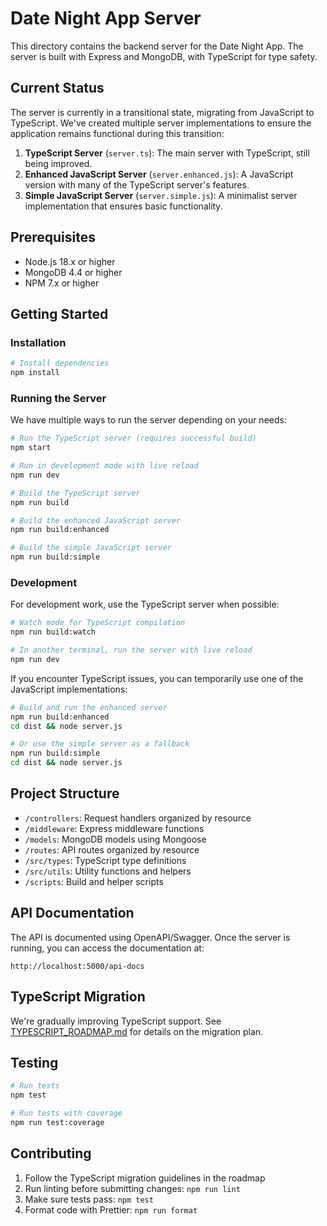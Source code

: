 # Date Night App Server

This directory contains the backend server for the Date Night App. The server is built with Express and MongoDB, with TypeScript for type safety.

## Current Status

The server is currently in a transitional state, migrating from JavaScript to TypeScript. We've created multiple server implementations to ensure the application remains functional during this transition:

1. **TypeScript Server** (`server.ts`): The main server with TypeScript, still being improved.
2. **Enhanced JavaScript Server** (`server.enhanced.js`): A JavaScript version with many of the TypeScript server's features.
3. **Simple JavaScript Server** (`server.simple.js`): A minimalist server implementation that ensures basic functionality.

## Prerequisites

- Node.js 18.x or higher
- MongoDB 4.4 or higher
- NPM 7.x or higher

## Getting Started

### Installation

```bash
# Install dependencies
npm install
```

### Running the Server

We have multiple ways to run the server depending on your needs:

```bash
# Run the TypeScript server (requires successful build)
npm start

# Run in development mode with live reload
npm run dev

# Build the TypeScript server
npm run build

# Build the enhanced JavaScript server
npm run build:enhanced

# Build the simple JavaScript server
npm run build:simple
```

### Development

For development work, use the TypeScript server when possible:

```bash
# Watch mode for TypeScript compilation
npm run build:watch

# In another terminal, run the server with live reload
npm run dev
```

If you encounter TypeScript issues, you can temporarily use one of the JavaScript implementations:

```bash
# Build and run the enhanced server
npm run build:enhanced
cd dist && node server.js

# Or use the simple server as a fallback
npm run build:simple
cd dist && node server.js
```

## Project Structure

- `/controllers`: Request handlers organized by resource
- `/middleware`: Express middleware functions
- `/models`: MongoDB models using Mongoose
- `/routes`: API routes organized by resource
- `/src/types`: TypeScript type definitions
- `/src/utils`: Utility functions and helpers
- `/scripts`: Build and helper scripts

## API Documentation

The API is documented using OpenAPI/Swagger. Once the server is running, you can access the documentation at:

```
http://localhost:5000/api-docs
```

## TypeScript Migration

We're gradually improving TypeScript support. See [TYPESCRIPT_ROADMAP.md](./TYPESCRIPT_ROADMAP.md) for details on the migration plan.

## Testing

```bash
# Run tests
npm test

# Run tests with coverage
npm run test:coverage
```

## Contributing

1. Follow the TypeScript migration guidelines in the roadmap
2. Run linting before submitting changes: `npm run lint`
3. Make sure tests pass: `npm test`
4. Format code with Prettier: `npm run format`
